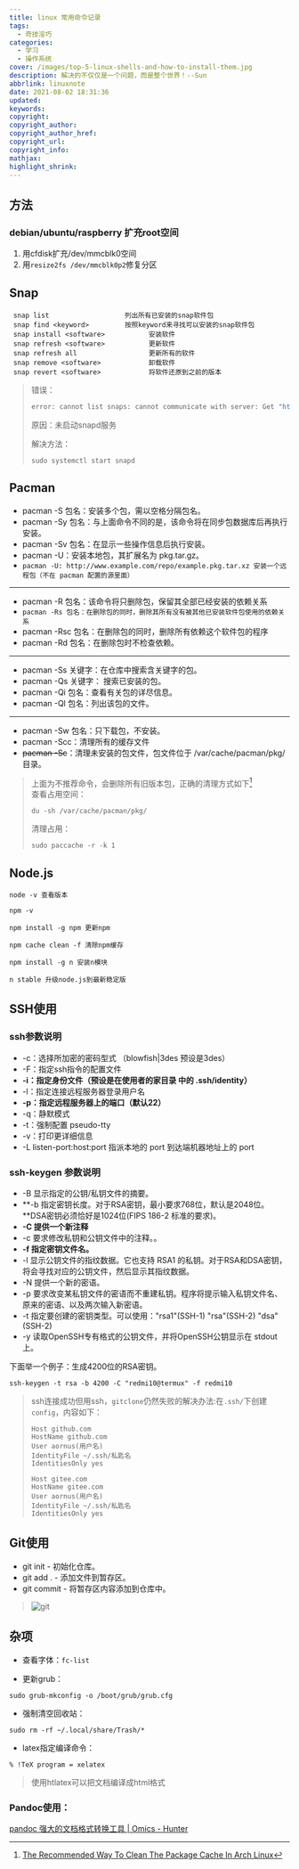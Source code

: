 ```yaml
---
title: linux 常用命令记录
tags:
  - 奇技淫巧
categories:
  - 学习
  - 操作系统
cover: /images/top-5-linux-shells-and-how-to-install-them.jpg
description: 解决的不仅仅是一个问题，而是整个世界！--Sun
abbrlink: linuxnote
date: 2021-08-02 18:31:36
updated:
keywords:
copyright:
copyright_author:
copyright_author_href:
copyright_url:
copyright_info:
mathjax:
highlight_shrink:
---
```


## 方法
### debian/ubuntu/raspberry 扩充root空间
1. 用cfdisk扩充/dev/mmcblk0空间
2. 用`resize2fs /dev/mmcblk0p2`修复分区
## Snap

  ```
   snap list                   列出所有已安装的snap软件包
   snap find <keyword>         按照keyword来寻找可以安装的snap软件包
   snap install <software>           安装软件
   snap refresh <software>           更新软件
   snap refresh all                  更新所有的软件
   snap remove <software>            卸载软件
   snap revert <software>            将软件还原到之前的版本
  ```

> 错误：
>
> ```bash
> error: cannot list snaps: cannot communicate with server: Get "http://localhost/v2/snaps": dial unix /run/snapd.socket: connect: no such file or directory
> ```
>
> 原因：未启动snapd服务
>
> 解决方法：
>
> ```shell
> sudo systemctl start snapd
> ```

## Pacman

- pacman -S 包名：安装多个包，需以空格分隔包名。  
- pacman -Sy 包名：与上面命令不同的是，该命令将在同步包数据库后再执行安装。
- pacman -Sv 包名：在显示一些操作信息后执行安装。
- pacman -U：安装本地包，其扩展名为 pkg.tar.gz。
- `pacman -U: http://www.example.com/repo/example.pkg.tar.xz 安装一个远程包（不在 pacman 配置的源里面）`   

---------

-  pacman -R 包名：该命令将只删除包，保留其全部已经安装的依赖关系
-  `pacman -Rs 包名：在删除包的同时，删除其所有没有被其他已安装软件包使用的依赖关系`
-  pacman -Rsc 包名：在删除包的同时，删除所有依赖这个软件包的程序
-  pacman -Rd 包名：在删除包时不检查依赖。

------

-  pacman -Ss 关键字：在仓库中搜索含关键字的包。
-  pacman -Qs 关键字： 搜索已安装的包。
-  pacman -Qi 包名：查看有关包的详尽信息。
-  pacman -Ql 包名：列出该包的文件。

------

-  pacman -Sw 包名：只下载包，不安装。
-  pacman -Scc：清理所有的缓存文件
-  ~~pacman -Sc~~：清理未安装的包文件，包文件位于 /var/cache/pacman/pkg/ 目录。

> 上面为不推荐命令，会删除所有旧版本包，正确的清理方式如下[^1]  
> 查看占用空间：
>
> ```shell
> du -sh /var/cache/pacman/pkg/ 
> ```
>
> 清理占用：
>
> ```shell
> sudo paccache -r -k 1
> ```

## Node.js

```
node -v 查看版本

npm -v

npm install -g npm 更新npm

npm cache clean -f 清除npm缓存

npm install -g n 安装n模块

n stable 升级node.js到最新稳定版
```

## SSH使用

### ssh参数说明

* -c：选择所加密的密码型式 （blowfish|3des 预设是3des）
* -F：指定ssh指令的配置文件
* **-i：指定身份文件（预设是在使用者的家目录 中的 .ssh/identity）**
* -l：指定连接远程服务器登录用户名
* **-p：指定远程服务器上的端口（默认22）**
* -q：静默模式
* -t：强制配置 pseudo-tty
* -v：打印更详细信息
* -L listen-port:host:port 指派本地的 port 到达端机器地址上的 port

### ssh-keygen 参数说明

* -B	显示指定的公钥/私钥文件的摘要。
* **-b    指定密钥长度。对于RSA密钥，最小要求768位，默认是2048位。**DSA密钥必须恰好是1024位(FIPS 186-2 标准的要求)。
* **-C	提供一个新注释**
* -c    要求修改私钥和公钥文件中的注释。。
* **-f	指定密钥文件名。**
* -l	显示公钥文件的指纹数据。它也支持 RSA1 的私钥。对于RSA和DSA密钥，将会寻找对应的公钥文件，然后显示其指纹数据。
* -N	提供一个新的密语。
* -p	要求改变某私钥文件的密语而不重建私钥。程序将提示输入私钥文件名、原来的密语、以及两次输入新密语。
* -t	指定要创建的密钥类型。可以使用："rsa1"(SSH-1) "rsa"(SSH-2) "dsa"(SSH-2)
* -y	读取OpenSSH专有格式的公钥文件，并将OpenSSH公钥显示在 stdout 上。

下面举一个例子：生成4200位的RSA密钥。

```shell 例子：
ssh-keygen -t rsa -b 4200 -C "redmi10@termux" -f redmi10
```

> ssh连接成功但用ssh，`gitclone`仍然失败的解决办法:在`.ssh/`下创建`config`，内容如下：
>
> ```
> Host github.com
> HostName github.com
> User aornus(用户名)
> IdentityFile ~/.ssh/私匙名
> IdentitiesOnly yes
> 
> Host gitee.com
> HostName gitee.com
> User aornus(用户名)
> IdentityFile ~/.ssh/私匙名
> IdentitiesOnly yes
> ```

## Git使用

- git init - 初始化仓库。
- git add . - 添加文件到暂存区。
- git commit - 将暂存区内容添加到仓库中。

> ![git](https://www.runoob.com/wp-content/uploads/2015/02/011500266295799.jpg)

## 杂项

* 查看字体：`fc-list`  

* 更新grub：   

```
sudo grub-mkconfig -o /boot/grub/grub.cfg
```

* 强制清空回收站： 

```
sudo rm -rf ~/.local/share/Trash/*
```

* latex指定编译命令： 

```
% !TeX program = xelatex
```

> 使用htlatex可以把文档编译成html格式

###  Pandoc使用：

[pandoc 强大的文档格式转换工具 | Omics - Hunter](https://evvail.com/2021/02/02/2184.html)


[^1]:[The Recommended Way To Clean The Package Cache In Arch Linux](https://ostechnix.com/recommended-way-clean-package-cache-arch-linux/) 
